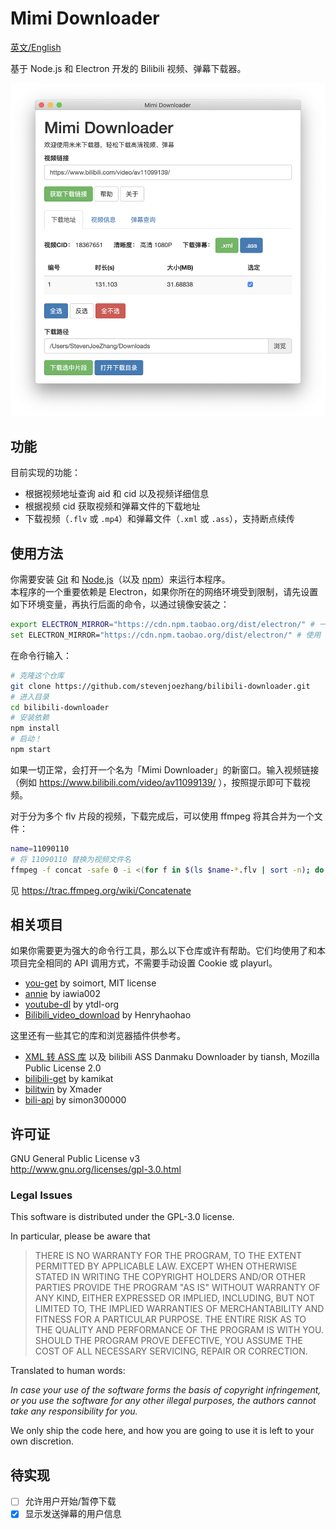 # Mimi Downloader

[英文/English](README.EN.md)

基于 Node.js 和 Electron 开发的 Bilibili 视频、弹幕下载器。

![](screenshot.png)

## 功能

目前实现的功能：

- 根据视频地址查询 aid 和 cid 以及视频详细信息
- 根据视频 cid 获取视频和弹幕文件的下载地址
- 下载视频（`.flv` 或 `.mp4`）和弹幕文件（`.xml` 或 `.ass`），支持断点续传

## 使用方法

你需要安装 [Git](https://git-scm.com) 和 [Node.js](https://nodejs.org/en/download)（以及 [npm](http://npmjs.com)）来运行本程序。  
本程序的一个重要依赖是 Electron，如果你所在的网络环境受到限制，请先设置如下环境变量，再执行后面的命令，以通过镜像安装之：
```bash
export ELECTRON_MIRROR="https://cdn.npm.taobao.org/dist/electron/" # 一般的 *NIX 命令行
set ELECTRON_MIRROR="https://cdn.npm.taobao.org/dist/electron/" # 使用 Windows CMD 命令行
```

在命令行输入：
```bash
# 克隆这个仓库
git clone https://github.com/stevenjoezhang/bilibili-downloader.git
# 进入目录
cd bilibili-downloader
# 安装依赖
npm install
# 启动！
npm start
```
如果一切正常，会打开一个名为「Mimi Downloader」的新窗口。输入视频链接（例如 https://www.bilibili.com/video/av11099139/ ），按照提示即可下载视频。

对于分为多个 flv 片段的视频，下载完成后，可以使用 ffmpeg 将其合并为一个文件：
```bash
name=11090110
# 将 11090110 替换为视频文件名
ffmpeg -f concat -safe 0 -i <(for f in $(ls $name-*.flv | sort -n); do echo "file '$PWD/$f'"; done) -c copy $name.flv
```
见 https://trac.ffmpeg.org/wiki/Concatenate

## 相关项目

如果你需要更为强大的命令行工具，那么以下仓库或许有帮助。它们均使用了和本项目完全相同的 API 调用方式，不需要手动设置 Cookie 或 playurl。

- [you-get](https://github.com/soimort/you-get) by soimort, MIT license
- [annie](https://github.com/iawia002/annie) by iawia002
- [youtube-dl](https://github.com/ytdl-org/youtube-dl) by ytdl-org
- [Bilibili_video_download](https://github.com/Henryhaohao/Bilibili_video_download) by Henryhaohao

这里还有一些其它的库和浏览器插件供参考。

- [XML 转 ASS 库](https://github.com/tiansh/us-danmaku) 以及 bilibili ASS Danmaku Downloader by tiansh, Mozilla Public License 2.0
- [bilibili-get](https://github.com/kamikat/bilibili-get) by kamikat
- [bilitwin](https://github.com/Xmader/bilitwin) by Xmader
- [bili-api](https://github.com/simon300000/bili-api) by simon300000

## 许可证

GNU General Public License v3  
http://www.gnu.org/licenses/gpl-3.0.html

### Legal Issues

This software is distributed under the GPL-3.0 license.

In particular, please be aware that

> THERE IS NO WARRANTY FOR THE PROGRAM, TO THE EXTENT PERMITTED BY APPLICABLE LAW.  EXCEPT WHEN OTHERWISE STATED IN WRITING THE COPYRIGHT HOLDERS AND/OR OTHER PARTIES PROVIDE THE PROGRAM "AS IS" WITHOUT WARRANTY OF ANY KIND, EITHER EXPRESSED OR IMPLIED, INCLUDING, BUT NOT LIMITED TO, THE IMPLIED WARRANTIES OF MERCHANTABILITY AND FITNESS FOR A PARTICULAR PURPOSE.  THE ENTIRE RISK AS TO THE QUALITY AND PERFORMANCE OF THE PROGRAM IS WITH YOU.  SHOULD THE PROGRAM PROVE DEFECTIVE, YOU ASSUME THE COST OF ALL NECESSARY SERVICING, REPAIR OR CORRECTION.

Translated to human words:

*In case your use of the software forms the basis of copyright infringement, or you use the software for any other illegal purposes, the authors cannot take any responsibility for you.*

We only ship the code here, and how you are going to use it is left to your own discretion.

## 待实现

- [ ] 允许用户开始/暂停下载
- [x] 显示发送弹幕的用户信息
